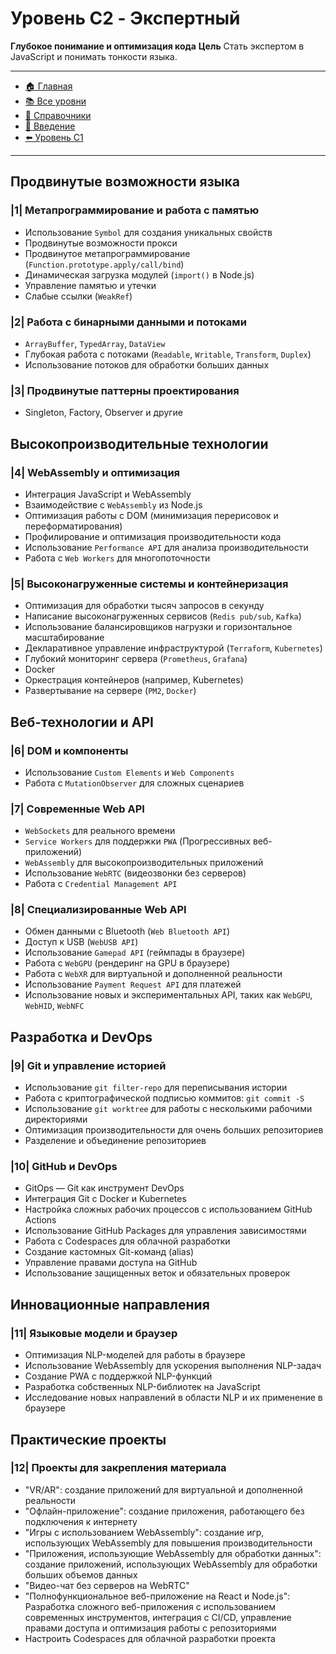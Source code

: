 # **Уровень C2 - Экспертный**

**Глубокое понимание и оптимизация кода**
**Цель** Стать экспертом в JavaScript и понимать тонкости языка.

---

- [🏠 Главная](../../readme.md)
- [📚 Все уровни](../index.md)
- [📖 Справочники](../../guides/index.md)
- [🔧 Введение](../../Intro/index.md)
- [⬅️ Уровень C1](../C1/index.md)

---

## **Продвинутые возможности языка**

### |1| **Метапрограммирование и работа с памятью**

- Использование `Symbol` для создания уникальных свойств
- Продвинутые возможности прокси
- Продвинутое метапрограммирование (`Function.prototype.apply/call/bind`)
- Динамическая загрузка модулей (`import()` в Node.js)
- Управление памятью и утечки
- Слабые ссылки (`WeakRef`)

### |2| **Работа с бинарными данными и потоками**

- `ArrayBuffer`, `TypedArray`, `DataView`
- Глубокая работа с потоками (`Readable`, `Writable`, `Transform`, `Duplex`)
- Использование потоков для обработки больших данных

### |3| **Продвинутые паттерны проектирования**

- Singleton, Factory, Observer и другие

## **Высокопроизводительные технологии**

### |4| **WebAssembly и оптимизация**

- Интеграция JavaScript и WebAssembly
- Взаимодействие с `WebAssembly` из Node.js
- Оптимизация работы с DOM (минимизация перерисовок и переформатирования)
- Профилирование и оптимизация производительности кода
- Использование `Performance API` для анализа производительности
- Работа с `Web Workers` для многопоточности

### |5| **Высоконагруженные системы и контейнеризация**

- Оптимизация для обработки тысяч запросов в секунду
- Написание высоконагруженных сервисов (`Redis pub/sub`, `Kafka`)
- Использование балансировщиков нагрузки и горизонтальное масштабирование
- Декларативное управление инфраструктурой (`Terraform`, `Kubernetes`)
- Глубокий мониторинг сервера (`Prometheus`, `Grafana`)
- Docker
- Оркестрация контейнеров (например, Kubernetes)
- Развертывание на сервере (`PM2`, `Docker`)

## **Веб-технологии и API**

### |6| **DOM и компоненты**

- Использование `Custom Elements` и `Web Components`
- Работа с `MutationObserver` для сложных сценариев

### |7| **Современные Web API**

- `WebSockets` для реального времени
- `Service Workers` для поддержки `PWA` (Прогрессивных веб-приложений)
- `WebAssembly` для высокопроизводительных приложений
- Использование `WebRTC` (видеозвонки без серверов)
- Работа с `Credential Management API`

### |8| **Специализированные Web API**

- Обмен данными с Bluetooth (`Web Bluetooth API`)
- Доступ к USB (`WebUSB API`)
- Использование `Gamepad API` (геймпады в браузере)
- Работа с `WebGPU` (рендеринг на GPU в браузере)
- Работа с `WebXR` для виртуальной и дополненной реальности
- Использование `Payment Request API` для платежей
- Использование новых и экспериментальных API, таких как `WebGPU`, `WebHID`, `WebNFC`

## **Разработка и DevOps**

### |9| **Git и управление историей**

- Использование `git filter-repo` для переписывания истории
- Работа с криптографической подписью коммитов: `git commit -S`
- Использование `git worktree` для работы с несколькими рабочими директориями
- Оптимизация производительности для очень больших репозиториев
- Разделение и объединение репозиториев

### |10| **GitHub и DevOps**

- GitOps — Git как инструмент DevOps
- Интеграция Git с Docker и Kubernetes
- Настройка сложных рабочих процессов с использованием GitHub Actions
- Использование GitHub Packages для управления зависимостями
- Работа с Codespaces для облачной разработки
- Создание кастомных Git-команд (alias)
- Управление правами доступа на GitHub
- Использование защищенных веток и обязательных проверок

## **Инновационные направления**

### |11| **Языковые модели и браузер**

- Оптимизация NLP-моделей для работы в браузере
- Использование WebAssembly для ускорения выполнения NLP-задач
- Создание PWA с поддержкой NLP-функций
- Разработка собственных NLP-библиотек на JavaScript
- Исследование новых направлений в области NLP и их применение в браузере

## **Практические проекты**

### |12| **Проекты для закрепления материала**

- "VR/AR": создание приложений для виртуальной и дополненной реальности
- "Офлайн-приложение": создание приложения, работающего без подключения к интернету
- "Игры с использованием WebAssembly": создание игр, использующих WebAssembly для повышения производительности
- "Приложения, использующие WebAssembly для обработки данных": создание приложений, использующих WebAssembly для обработки больших объемов данных
- "Видео-чат без серверов на WebRTC"
- "Полнофункциональное веб-приложение на React и Node.js": Разработка сложного веб-приложения с использованием современных инструментов, интеграция с CI/CD, управление правами доступа и оптимизация работы с репозиториями
- Настроить Codespaces для облачной разработки проекта
